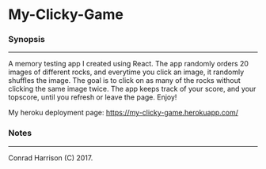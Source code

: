 # My-Clicky-Game

### Synopsis
***

A memory testing app I created using React.  The app randomly orders 20 images of different rocks, and everytime you click an image, it randomly shuffles the image.  The goal is to click on as many of the rocks without clicking the same image twice.  The app keeps track of your score, and your topscore, until you refresh or leave the page.  Enjoy!

My heroku deployment page:
https://my-clicky-game.herokuapp.com/

### Notes
***
Conrad Harrison (C) 2017.
